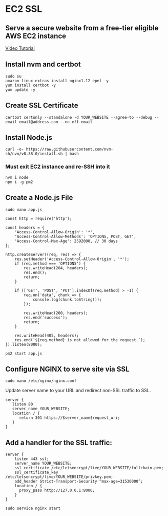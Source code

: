 # EC2 SSL


## Serve a secure website from a free-tier eligible AWS EC2 instance  
[Video Tutorial](https://youtu.be/joEJZ2Xx8-A) 

## Install nvm and certbot
`sudo su`  
`amazon-linux-extras install nginx1.12 epel -y`  
`yum install certbot -y`    
`yum update -y`  

## Create SSL Certificate
`certbot certonly --standalone -d YOUR_WEBSITE --agree-to --debug --email email@address.com --no-eff-email`  

## Install Node.js
`curl -o- https://raw.githubusercontent.com/nvm-sh/nvm/v0.38.0/install.sh | bash`  

### Must exit EC2 instance and re-SSH into it  

`nvm i node`  
`npm i -g pm2` 

## Create a Node.js File  

`sudo nano app.js` 
```
const http = require('http');

const headers = {
    'Access-Control-Allow-Origin': '*',
    'Access-Control-Allow-Methods': 'OPTIONS, POST, GET',
    'Access-Control-Max-Age': 2592000, // 30 days
};

http.createServer((req, res) => {
    res.setHeader('Access-Control-Allow-Origin', '*');
    if (req.method === 'OPTIONS') {
        res.writeHead(204, headers);
        res.end();
        return;
    }

    if (['GET', 'POST', 'PUT'].indexOf(req.method) > -1) {
        req.on('data', chunk => {
            console.log(chunk.toString());
        });

        res.writeHead(200, headers);
        res.end('success');
        return;
    }

    res.writeHead(405, headers);
    res.end(`${req.method} is not allowed for the request.`);
}).listen(8000);
```  

`pm2 start app.js` 

## Configure NGINX to serve site via SSL  
`sudo nano /etc/nginx/nginx.conf`  

Update server name to your URL and redirect non-SSL traffic to SSL.
```
server {
   listen 80
   server_name YOUR_WEBSITE;
   location / {
      return 301 https://$server_name$request_uri;
   }
}
```  

## Add a handler for the SSL traffic:
```
server {
    listen 443 ssl;
    server_name YOUR_WEBSITE;
    ssl_certificate /etc/letsencrypt/live/YOUR_WEBSITE/fullchain.pem;
    ssl_certificate_key /etc/letsencrypt/live/YOUR_WEBSITE/privkey.pem;
    add_header Strict-Transport-Security “max-age=31536000”;
    location / {
      proxy_pass http://127.0.0.1:8000;
    }
}

```

`sudo service nginx start`
